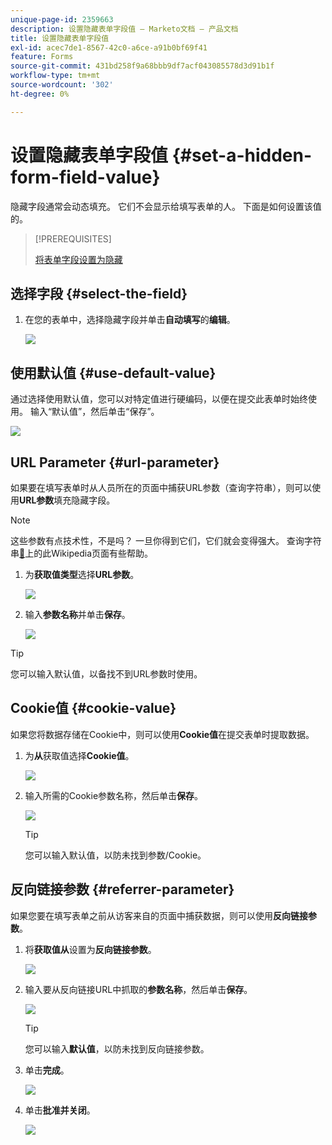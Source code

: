 ```yaml
---
unique-page-id: 2359663
description: 设置隐藏表单字段值 — Marketo文档 — 产品文档
title: 设置隐藏表单字段值
exl-id: acec7de1-8567-42c0-a6ce-a91b0bf69f41
feature: Forms
source-git-commit: 431bd258f9a68bbb9df7acf043085578d3d91b1f
workflow-type: tm+mt
source-wordcount: '302'
ht-degree: 0%

---
```


# 设置隐藏表单字段值 {#set-a-hidden-form-field-value}

隐藏字段通常会动态填充。 它们不会显示给填写表单的人。 下面是如何设置该值的。

>[!PREREQUISITES]
>
>[将表单字段设置为隐藏](/help/marketo/product-docs/demand-generation/forms/form-fields/set-a-form-field-as-hidden.md)

## 选择字段 {#select-the-field}

1. 在您的表单中，选择隐藏字段并单击&#x200B;**自动填写**&#x200B;的&#x200B;**编辑**。

   ![](assets/autofill.png)

## 使用默认值 {#use-default-value}

通过选择使用默认值，您可以对特定值进行硬编码，以便在提交此表单时始终使用。 输入“默认值”，然后单击“保存”。

![](assets/image2014-9-15-13-3a5-3a27.png)

## URL Parameter {#url-parameter}

如果要在填写表单时从人员所在的页面中捕获URL参数（查询字符串），则可以使用&#x200B;**URL参数**&#x200B;填充隐藏字段。

>[!NOTE]
>
>这些参数有点技术性，不是吗？ 一旦你得到它们，它们就会变得强大。 查询字符串[&#128279;](https://en.wikipedia.org/wiki/Query_string)上的此Wikipedia页面有些帮助。

1. 为&#x200B;**获取值类型**&#x200B;选择&#x200B;**URL参数**。

   ![](assets/image2014-9-15-13-3a6-3a48.png)

1. 输入&#x200B;**参数名称**&#x200B;并单击&#x200B;**保存**。

   ![](assets/image2014-9-15-13-3a7-3a35.png)

>[!TIP]
>
>您可以输入默认值，以备找不到URL参数时使用。

## Cookie值 {#cookie-value}

如果您将数据存储在Cookie中，则可以使用&#x200B;**Cookie值**&#x200B;在提交表单时提取数据。

1. 为&#x200B;**从**&#x200B;获取值选择&#x200B;**Cookie值**。

   ![](assets/image2014-9-15-13-3a8-3a21.png)

1. 输入所需的Cookie参数名称，然后单击&#x200B;**保存**。

   ![](assets/image2014-9-15-13-3a8-3a43.png)

   >[!TIP]
   >
   >您可以输入默认值，以防未找到参数/Cookie。

## 反向链接参数 {#referrer-parameter}

如果您要在填写表单之前从访客来自的页面中捕获数据，则可以使用&#x200B;**反向链接参数**。

1. 将&#x200B;**获取值从**&#x200B;设置为&#x200B;**反向链接参数**。

   ![](assets/image2014-9-15-13-3a9-3a31.png)

1. 输入要从反向链接URL中抓取的&#x200B;**参数名称**，然后单击&#x200B;**保存**。

   ![](assets/image2014-9-15-13-3a9-3a56.png)

   >[!TIP]
   >
   >您可以输入&#x200B;**默认值**，以防未找到反向链接参数。

1. 单击&#x200B;**完成**。

   ![](assets/image2014-9-15-13-3a10-3a26.png)

1. 单击&#x200B;**批准并关闭**。

   ![](assets/image2014-9-15-13-3a10-3a43.png)
